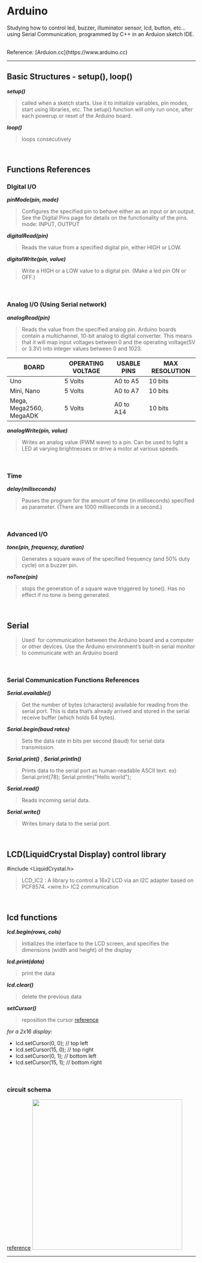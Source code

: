 # Arduino
Studying how to control led, buzzer, illuminator sensor, lcd, button, etc... using Serial Communication, programmed by C++ in an Arduion sketch IDE.

<br>
Reference: [Arduion.cc](https://www.arduino.cc)
<hr>

## Basic Structures - setup(), loop()

_**setup()**_

> called when a sketch starts. Use it to initialize variables, pin modes, start using libraries, etc. The setup() function will only run once, after each powerup or reset of the Arduino board.


_**loop()**_

> loops consecutively

<br>

## Functions References


### DIgital I/O

**_pinMode(pin, mode)_**

> Configures the specified pin to behave either as an input or an output. See the Digital Pins page for details on the functionality of the pins.
mode: INPUT, OUTPUT

**_digitalRead(pin)_**

> Reads the value from a specified digital pin, either HIGH or LOW.

**_digitalWrite(pin, value)_**

> Write a HIGH or a LOW value to a digital pin. (Make a led pin ON or OFF.)

<br>

### Analog I/O (Using Serial network)

**_analogRead(pin)_**

> Reads the value from the specified analog pin. Arduino boards contain a multichannel, 10-bit analog to digital converter. This means that it will map input voltages between 0 and the operating voltage(5V or 3.3V) into integer values between 0 and 1023.

BOARD | OPERATING VOLTAGE | USABLE PINS | MAX RESOLUTION
-- | -- | -- | --
Uno | 5 Volts | A0 to A5 | 10 bits
Mini, Nano | 5 Volts | A0 to A7 | 10 bits
Mega, Mega2560, MegaADK | 5 Volts | A0 to A14 | 10 bits


**_analogWrite(pin, value)_**

> Writes an analog value (PWM wave) to a pin. Can be used to light a LED at varying brightnesses or drive a motor at various speeds.

<br>

### Time

**_delay(miliseconds)_**

> Pauses the program for the amount of time (in milliseconds) specified as parameter. (There are 1000 milliseconds in a second.)

<br>

### Advanced I/O

_**tone(pin, frequency, duration)**_

> Generates a square wave of the specified frequency (and 50% duty cycle) on a buzzer pin. 


_**noTone(pin)**_

> stops the generation of a square wave triggered by tone(). Has no effect if no tone is being generated.

<br>

## **Serial**
> Used` for communication between the Arduino board and a computer or other devices. Use the Arduino environment’s built-in serial monitor to communicate with an Arduino board
<br>

### Serial Communication Functions References

_**Serial.available()**_
> Get the number of bytes (characters) available for reading from the serial port. This is data that’s already arrived and stored in the serial receive buffer (which holds 64 bytes).

_**Serial.begin(baud rates)**_
> Sets the data rate in bits per second (baud) for serial data transmission. 

_**Serial.print()**_ , _**Serial.println()**_
> Prints data to the serial port as human-readable ASCII text.
ex) Serial.print(78); Serial.println("Hello world");

_**Serial.read()**_
> Reads incoming serial data.

_**Serial.write()**_
> Writes binary data to the serial port.

<br>

## LCD(LiquidCrystal Display) control library

#include <LiquidCrystal.h>
> LCD_IC2 : A library to control a 16x2 LCD via an I2C adapter based on PCF8574.
> <wire.h> IC2 communication

<br>

## lcd functions

**_lcd.begin(rows, cols)_**

> Initializes the interface to the LCD screen, and specifies the dimensions (width and height) of the display

**_lcd.print(data)_**

> print the data

**_lcd.clear()_**

> delete the previous data


**_setCursor()_**

> reposition the cursor
[reference](https://www.arduino.cc/en/Tutorial/LibraryExamples/LiquidCrystalSetCursor)

_for a 2x16 display:_

- lcd.setCursor(0, 0); // top left
- lcd.setCursor(15, 0); // top right
- lcd.setCursor(0, 1); // bottom left
- lcd.setCursor(15, 1); // bottom right

<br>

### circuit schema
[reference](https://www.arduino.cc/en/Tutorial/LibraryExamples/HelloWorld)
<img src="https://user-images.githubusercontent.com/71310074/108723071-31a65e00-7567-11eb-9125-c4d5c9bad616.png" width="400"></img>
<br><hr><br>
